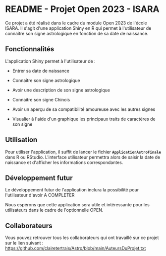 # 

# **README - Projet Open 2023 - ISARA**

Ce projet a été réalisé dans le cadre du module Open 2023 de l'école ISARA. Il s'agit d'une application Shiny en R qui permet à l'utilisateur de connaître son signe astrologique en fonction de sa date de naissance.


## **Fonctionnalités**

L'application Shiny permet à l'utilisateur de :

-   Entrer sa date de naissance

-   Connaître son signe astrologique

-   Avoir une description de son signe astrologique

-   Connaitre son signe Chinois

-   Avoir un aperçu de sa compatibilité amoureuse avec les autres signes

-   Visualier à l'aide d'un graphique les principaux traits de caractères de son signe

## **Utilisation**

Pour utiliser l'application, il suffit de lancer le fichier **`ApplicationAstroFinale`** dans R ou RStudio. L'interface utilisateur permettra alors de saisir la date de naissance et d'afficher les informations correspondantes.

## **Développement futur**

Le développement futur de l'application inclura la possibilité pour l'utilisateur d'avoir A COMPLETER

Nous espérons que cette application sera utile et intéressante pour les utilisateurs dans le cadre de l'optionnelle OPEN.

## **Collaborateurs**

Vous pouvez retrouver tous les collaborateurs qui ont travaillé sur ce projet sur le lien suivant : https://github.com/clairetertrais/Astro/blob/main/AuteursDuProjet.txt
